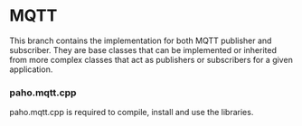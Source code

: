 # MQTT

This branch contains the implementation for both MQTT publisher and subscriber. They are base classes that can be implemented or inherited from more complex classes that act as publishers or subscribers for a given application.

### paho.mqtt.cpp

paho.mqtt.cpp is required to compile, install and use the libraries.
